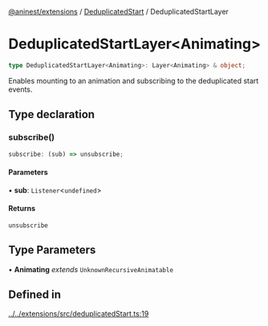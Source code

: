 [@aninest/extensions](../../index.md) / [DeduplicatedStart](../index.md) / DeduplicatedStartLayer

# DeduplicatedStartLayer\<Animating\>

```ts
type DeduplicatedStartLayer<Animating>: Layer<Animating> & object;
```

Enables mounting to an animation and subscribing to the deduplicated start
events.

## Type declaration

### subscribe()

```ts
subscribe: (sub) => unsubscribe;
```

#### Parameters

• **sub**: `Listener`\<`undefined`\>

#### Returns

`unsubscribe`

## Type Parameters

• **Animating** *extends* `UnknownRecursiveAnimatable`

## Defined in

[../../extensions/src/deduplicatedStart.ts:19](https://github.com/zphrs/aninest/blob/638398f3759b1c9c8747db3d93d805b9d84d9bf5/extensions/src/deduplicatedStart.ts#L19)
